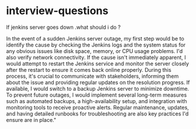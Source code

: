 # interview-questions
If jenkins server goes down .what should i do ?

In the event of a sudden Jenkins server outage,
my first step would be to identify the cause by checking the Jenkins logs and the system status for any obvious issues like disk space, memory, or CPU usage problems.
I'd also verify network connectivity. 
If the cause isn't immediately apparent, I would attempt to restart the Jenkins service and monitor the server closely after the restart to ensure it comes back online properly.
During this process, it's crucial to communicate with stakeholders, informing them about the issue and providing regular updates on the resolution progress.
If available, I would switch to a backup Jenkins server to minimize downtime.
To prevent future outages, I would implement several long-term measures such as automated backups, a high-availability setup, and integration with monitoring tools to receive proactive alerts. 
Regular maintenance, updates, and having detailed runbooks for troubleshooting are also key practices I'd ensure are in place."
